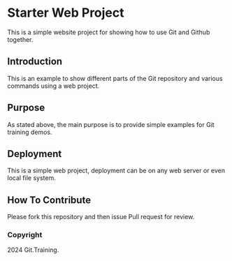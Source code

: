# Starter Web Project

This is a simple website project for
showing how to use Git and Github together.

## Introduction
This is an example to show different parts
of the Git repository and various commands
using a web project.

## Purpose

As stated above, the main purpose is to
provide simple examples for Git training
demos.

## Deployment
This is a simple web project, deployment
can be on any web server or even local
file system.

## How To Contribute
Please fork this repository and  then issue Pull request for review.
### Copyright

2024 Git.Training.
